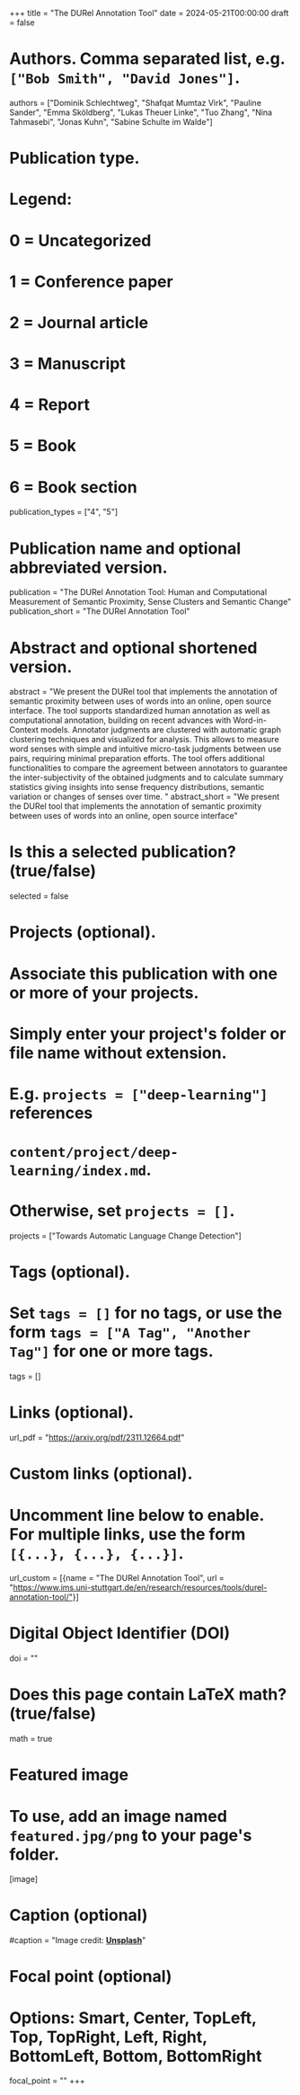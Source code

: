 +++
title = "The DURel Annotation Tool"
date = 2024-05-21T00:00:00
draft = false

# Authors. Comma separated list, e.g. `["Bob Smith", "David Jones"]`.
authors = ["Dominik Schlechtweg", "Shafqat Mumtaz Virk", "Pauline Sander", "Emma Sköldberg", "Lukas Theuer Linke", "Tuo Zhang", "Nina Tahmasebi", "Jonas Kuhn", "Sabine Schulte im Walde"]

# Publication type.
# Legend:
# 0 = Uncategorized
# 1 = Conference paper
# 2 = Journal article
# 3 = Manuscript
# 4 = Report
# 5 = Book
# 6 = Book section
publication_types = ["4", "5"]

# Publication name and optional abbreviated version.
publication = "The DURel Annotation Tool: Human and Computational Measurement of Semantic Proximity, Sense Clusters and Semantic Change"
publication_short = "The DURel Annotation Tool"

# Abstract and optional shortened version.
abstract = "We present the DURel tool that implements the annotation of semantic proximity between uses of words into an online, open source interface. The tool supports standardized human annotation as well as computational annotation, building on recent advances with Word-in-Context models. Annotator judgments are clustered with automatic graph clustering techniques and visualized for analysis. This allows to measure word senses with simple and intuitive micro-task judgments between use pairs, requiring minimal preparation efforts. The tool offers additional functionalities to compare the agreement between annotators to guarantee the inter-subjectivity of the obtained judgments and to calculate summary statistics giving insights into sense frequency distributions, semantic variation or changes of senses over time. "
abstract_short = "We present the DURel tool that implements the annotation of semantic proximity between uses of words into an online, open source interface"


# Is this a selected publication? (true/false)
selected = false

# Projects (optional).
#   Associate this publication with one or more of your projects.
#   Simply enter your project's folder or file name without extension.
#   E.g. `projects = ["deep-learning"]` references 
#   `content/project/deep-learning/index.md`.
#   Otherwise, set `projects = []`.
projects = ["Towards Automatic Language Change Detection"]

# Tags (optional).
#   Set `tags = []` for no tags, or use the form `tags = ["A Tag", "Another Tag"]` for one or more tags.
tags = []

# Links (optional).
url_pdf = "https://arxiv.org/pdf/2311.12664.pdf"

# Custom links (optional).
#   Uncomment line below to enable. For multiple links, use the form `[{...}, {...}, {...}]`.
url_custom = [{name = "The DURel Annotation Tool", url = "https://www.ims.uni-stuttgart.de/en/research/resources/tools/durel-annotation-tool/"}]

# Digital Object Identifier (DOI)
doi = ""

# Does this page contain LaTeX math? (true/false)
math = true

# Featured image
# To use, add an image named `featured.jpg/png` to your page's folder. 
[image]
  # Caption (optional)
  #caption = "Image credit: [**Unsplash**](https://unsplash.com/photos/pLCdAaMFLTE)"

  # Focal point (optional)
  # Options: Smart, Center, TopLeft, Top, TopRight, Left, Right, BottomLeft, Bottom, BottomRight
  focal_point = ""
+++

